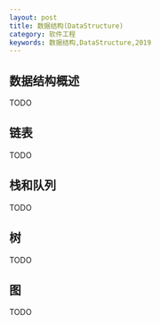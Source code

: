 ```yaml
---
layout: post
title: 数据结构(DataStructure)
category: 软件工程
keywords: 数据结构,DataStructure,2019
---
```


## 数据结构概述
TODO

## 链表
TODO

## 栈和队列
TODO

## 树
TODO

## 图
TODO
